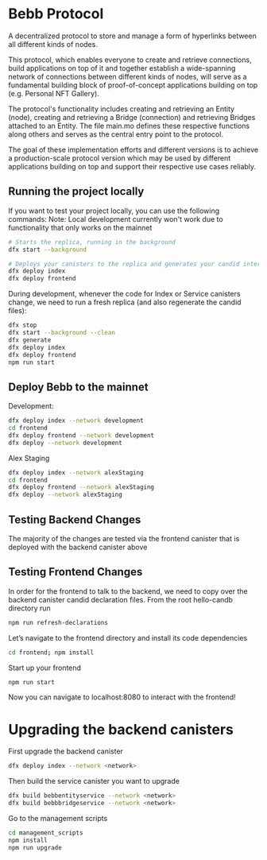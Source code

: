 # Bebb Protocol
A decentralized protocol to store and manage a form of hyperlinks between all different kinds of nodes.

This protocol, which enables everyone to create and retrieve connections, build applications on top of it and together establish a wide-spanning network of connections between different kinds of nodes, will serve as a fundamental building block of proof-of-concept applications building on top (e.g. Personal NFT Gallery).

The protocol's functionality includes creating and retrieving an Entity (node), creating and retrieving a Bridge (connection) and retrieving Bridges attached to an Entity. The file main.mo defines these respective functions along others and serves as the central entry point to the protocol. 

The goal of these implementation efforts and different versions is to achieve a production-scale protocol version which may be used by different applications building on top and support their respective use cases reliably.

## Running the project locally

If you want to test your project locally, you can use the following commands:
Note: Local development currently won't work due to functionality that only works on the mainnet

```bash
# Starts the replica, running in the background
dfx start --background

# Deploys your canisters to the replica and generates your candid interface
dfx deploy index
dfx deploy frontend
```

During development, whenever the code for Index or Service canisters change, we need to run a fresh replica (and also regenerate the candid files):
```bash
dfx stop
dfx start --background --clean
dfx generate
dfx deploy index
dfx deploy frontend
npm run start
```

## Deploy Bebb to the mainnet

Development: 
```bash 
dfx deploy index --network development
cd frontend  
dfx deploy frontend --network development
dfx deploy --network development
```

Alex Staging
```bash
dfx deploy index --network alexStaging
cd frontend
dfx deploy frontend --network alexStaging
dfx deploy --network alexStaging
```

## Testing Backend Changes
The majority of the changes are tested via the frontend canister that is deployed with the backend canister above

## Testing Frontend Changes

In order for the frontend to talk to the backend, we need to copy over the backend canister candid declaration files. From the root hello-candb directory run
```bash
npm run refresh-declarations
```

Let’s navigate to the frontend directory and install its code dependencies
```bash
cd frontend; npm install
```

Start up your frontend
```bash
npm run start
```

Now you can navigate to localhost:8080 to interact with the frontend!

# Upgrading the backend canisters
First upgrade the backend canister
```bash
dfx deploy index --network <network>
```
Then build the service canister you want to upgrade
```bash
dfx build bebbentityservice --network <network>
dfx build bebbbridgeservice --network <network>
```
Go to the management scripts
```bash
cd management_scripts
npm install
npm run upgrade
```
